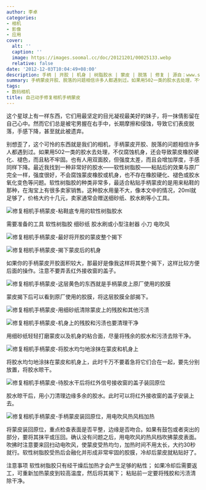 ```yaml
---
author: 李卓
categories:
- 相机
- 影像
- 应用
cover:
  alt: ''
  caption: ''
  image: https://images.soomal.cc/doc/20121201/00025133.webp
  relative: false
date: '2012-12-03T10:04:49+08:00'
description: 手柄 | 开胶 | 机身 | 树脂胶水 | 蒙皮 | 脱落 | 修复 | 源自：www.soomal.com | 版权：原创 |  平均/总评分：09.62/125
summary: 手柄蒙皮开胶、脱落的问题相信许多人都遇到过。如果用502一类的胶水去处理，不仅腐蚀机身，还会导致蒙皮橡胶硬化、褪色，而且粘不牢固。也有人用双面胶，但强度太差，而且会增加厚度，手感同样下降。最近我找到一种非常好的胶水――软性树脂胶――粘贴后的效果与原厂完全一样，强度很好，而且不会腐蚀……
tags:
- 数码相机
title: 自己动手修复相机手柄蒙皮
---
```


这个星球上有一样东西，它们用最坚定的目光凝视最美好的妹子，将一抹倩影留在自己心中。然而它们总是被宅男握在右手中，长期摩擦和侵蚀，导致它们表皮脱落，手感下降，甚至就此被遗弃。



别想歪了，这个可怜的东西就是我们的相机，手柄蒙皮开胶、脱落的问题相信许多人都遇到过。如果用502一类的胶水去处理，不仅腐蚀机身，还会导致蒙皮橡胶硬化、褪色，而且粘不牢固。也有人用双面胶，但强度太差，而且会增加厚度，手感同样下降。最近我找到一种非常好的胶水――软性树脂胶――粘贴后的效果与原厂完全一样，强度很好，不会腐蚀蒙皮橡胶或机身，也不存在橡胶硬化、褪色或胶水氧化变色等问题。软性树脂胶的种类非常多，最适合粘贴手柄蒙皮的是用来粘鞋的那种，在淘宝上有很多卖家销售。这种胶水用量不大，像本文中的情况，20ml就足够了，价格大约十几元，卖家通常会赠送细砂纸、胶水刷等小工具。



![修复相机手柄蒙皮-粘鞋底专用的软性树脂胶水](https://images.soomal.cc/doc/20121201/00025125.webp)



需要准备的工具
软性树脂胶
细砂纸
胶水刷或小型注射器
小刀
电吹风



![修复相机手柄蒙皮-最好将开胶的蒙皮整个揭下](https://images.soomal.cc/doc/20121201/00025126.webp)



![修复相机手柄蒙皮-揭下蒙皮后的机身](https://images.soomal.cc/doc/20121201/00025127.webp)



如果你的手柄蒙皮开胶面积较大，那最好是像我这样将其整个揭下，这样比较方便后面的操作。注意不要弄丢红外接收窗的盖子。



![修复相机手柄蒙皮-这层黄色的东西就是手柄蒙皮上原厂使用的胶膜](https://images.soomal.cc/doc/20121201/00025128.webp)



蒙皮揭下后可以看到原厂使用的胶膜，将这层胶膜全部揭下。



![修复相机手柄蒙皮-用细砂纸清除蒙皮上的残胶和其他污渍](https://images.soomal.cc/doc/20121201/00025129.webp)



![修复相机手柄蒙皮-机身上的残胶和污渍也要清理干净](https://images.soomal.cc/doc/20121201/00025130.webp)



用细砂纸轻轻打磨蒙皮以及机身的粘合面，尽量将残余的胶水和污渍去除干净。



![修复相机手柄蒙皮-将胶水均匀地涂抹在蒙皮和机身上](https://images.soomal.cc/doc/20121201/00025131.webp)



将胶水均匀地涂抹在蒙皮和机身上，此时千万不要着急将它们合在一起，要先分别放置，将胶水晾干。



![修复相机手柄蒙皮-待胶水干后将红外信号接收窗的盖子装回原位](https://images.soomal.cc/doc/20121201/00025132.webp)



胶水晾干后，用小刀清理边缘多余的胶水。此时可以将红外接收窗的盖子安装上去。



![修复相机手柄蒙皮-手柄蒙皮装回原位，用电吹风热风档加热](https://images.soomal.cc/doc/20121201/00025133.webp)



将蒙皮装回原位，重点检查表面是否平整，边缘是否吻合。如果有鼓包或者突出的部分，要将其抹平或压回。确认没有问题之后，用电吹风的热风档吹拂蒙皮表面。吹拂时注意要来回扫动电吹风，使蒙皮受热均匀，加热时间不用太长，大约30秒就行。软性树脂胶受热后会融化并形成非常牢固的胶膜，冷却后蒙皮就粘贴好了。



注意事项
软性树脂胶只有经干燥后加热才会产生足够的粘性；
如果冷却后需要返工，可重新加热蒙皮到较高温度，然后将其揭下；
粘贴前一定要将残胶和污渍清除干净。